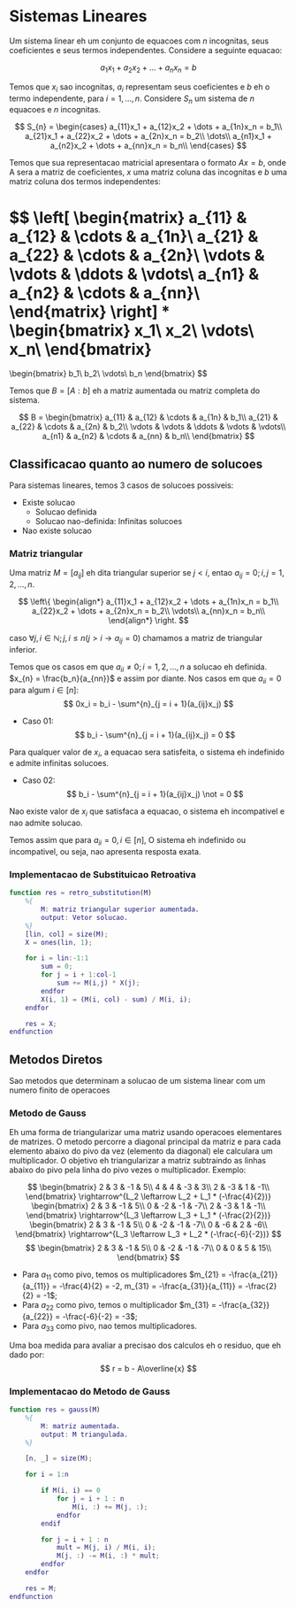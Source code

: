 # Sistemas Lineares
Um sistema linear eh um conjunto de equacoes com $n$ incognitas, seus coeficientes e seus termos independentes.
Considere a seguinte equacao:

$$
a_1 x_1 + a_2 x_2 + \dots + a_n x_n = b
$$

Temos que $x_i$ sao incognitas, $a_i$ representam seus coeficientes e $b$ eh o termo independente, para $i = 1,\dots, n$.
Considere $S_n$ um sistema de $n$ equacoes e $n$ incognitas.

$$
S_{n} =
\begin{cases}
    a_{11}x_1 + a_{12}x_2 + \dots + a_{1n}x_n = b_1\\
    a_{21}x_1 + a_{22}x_2 + \dots + a_{2n}x_n = b_2\\
    \dots\\
    a_{n1}x_1 + a_{n2}x_2 + \dots + a_{nn}x_n = b_n\\
\end{cases}
$$

Temos que sua representacao matricial apresentara o formato $Ax = b$, onde A sera a matriz de coeficientes, $x$ uma matriz
coluna das incognitas e $b$ uma matriz coluna dos termos independentes:

$$
\left[
\begin{matrix}
    a_{11} & a_{12} & \cdots & a_{1n}\\
    a_{21} & a_{22} & \cdots & a_{2n}\\
    \vdots & \vdots & \ddots & \vdots\\
    a_{n1} & a_{n2} & \cdots & a_{nn}\\
\end{matrix}
\right]
*
\begin{bmatrix}
    x_1\\
    x_2\\
    \vdots\\
    x_n\\
\end{bmatrix}
=
\begin{bmatrix}
    b_1\\
    b_2\\
    \vdots\\
    b_n
\end{bmatrix}
$$

Temos que $B = [A : b]$ eh a matriz aumentada ou matriz completa do sistema.

$$
B =
\begin{bmatrix}
    a_{11} & a_{12} & \cdots & a_{1n} & b_1\\
    a_{21} & a_{22} & \cdots & a_{2n} & b_2\\
    \vdots & \vdots & \ddots & \vdots & \vdots\\
    a_{n1} & a_{n2} & \cdots & a_{nn} & b_n\\
\end{bmatrix}
$$

## Classificacao quanto ao numero de solucoes

Para sistemas lineares, temos 3 casos de solucoes possiveis:
- Existe solucao
    - Solucao definida
    - Solucao nao-definida: Infinitas solucoes
- Nao existe solucao

### Matriz triangular
Uma matriz $M = [a_{ij}]$ eh dita triangular superior se $j < i$, entao $a_{ij} = 0; i, j = 1, 2, \dots, n$.

$$
\left\{
\begin{align*}
    a_{11}x_1 + a_{12}x_2 + \dots + a_{1n}x_n = b_1\\
    a_{22}x_2 + \dots + a_{2n}x_n = b_2\\
    \vdots\\
    a_{nn}x_n = b_n\\
\end{align*}
\right.
$$

caso $\forall j,i \in \mathbb{N}; j, i \leq n(j > i \rightarrow a_{ij} = 0)$ chamamos a matriz de triangular inferior.

Temos que os casos em que $a_{ii} \not = 0; i = 1, 2, \dots, n$ a solucao eh definida. $x_{n} = \frac{b_n}{a_{nn}}$ e assim
por diante. Nos casos em que $a_{ii} = 0$ para algum $i \in [n]$:
$$
0x_i = b_i - \sum^{n}_{j = i + 1}(a_{ij}x_j)
$$

- Caso 01:
$$
b_i - \sum^{n}_{j = i + 1}(a_{ij}x_j) = 0
$$

Para qualquer valor de $x_i$, a equacao sera satisfeita, o sistema eh indefinido e admite infinitas solucoes.

- Caso 02:
$$
b_i - \sum^{n}_{j = i + 1}(a_{ij}x_j) \not = 0
$$

Nao existe valor de $x_i$ que satisfaca a equacao, o sistema eh incompativel e nao admite solucao.

Temos assim que para $a_{ii} = 0, i \in [n]$, O sistema eh indefinido ou incompativel, ou seja, nao apresenta resposta
exata.

### Implementacao de Substituicao Retroativa

```matlab
function res = retro_substitution(M)
    %{
        M: matriz triangular superior aumentada.
        output: Vetor solucao.
    %}
    [lin, col] = size(M);
    X = ones(lin, 1);

    for i = lin:-1:1
        sum = 0;
        for j = i + 1:col-1
            sum += M(i,j) * X(j);
        endfor
        X(i, 1) = (M(i, col) - sum) / M(i, i);
    endfor

    res = X;
endfunction
```

## Metodos Diretos
Sao metodos que determinam a solucao de um sistema linear com um numero finito de operacoes

### Metodo de Gauss
Eh uma forma de triangularizar uma matriz usando operacoes elementares de matrizes. O metodo percorre a diagonal principal
da matriz e para cada elemento abaixo do pivo da vez (elemento da diagonal) ele calculara um multiplicador. O objetivo eh
triangularizar a matriz subtraindo as linhas abaixo do pivo pela linha do pivo vezes o multiplicador. Exemplo:

$$
\begin{bmatrix}
    2 & 3 & -1 & 5\\
    4 & 4 & -3 & 3\\
    2 & -3 & 1 & -1\\
\end{bmatrix}
\rightarrow^{L_2 \leftarrow L_2 + L_1 * (-\frac{4}{2})}
\begin{bmatrix}
    2 & 3 & -1 & 5\\
    0 & -2 & -1 & -7\\
    2 & -3 & 1 & -1\\
\end{bmatrix}
\rightarrow^{L_3 \leftarrow L_3 + L_1 * (-\frac{2}{2})}
\begin{bmatrix}
    2 & 3 & -1 & 5\\
    0 & -2 & -1 & -7\\
    0 & -6 & 2 & -6\\
\end{bmatrix}
\rightarrow^{L_3 \leftarrow L_3 + L_2 * (-\frac{-6}{-2})}
$$
$$
\begin{bmatrix}
    2 & 3 & -1 & 5\\
    0 & -2 & -1 & -7\\
    0 & 0 & 5 & 15\\
\end{bmatrix}
$$

- Para $a_{11}$ como pivo, temos os multiplicadores $m_{21} = -\frac{a_{21}}{a_{11}} = -\frac{4}{2} = -2, m_{31} = -\frac{a_{31}}{a_{11}} = -\frac{2}{2} = -1$;
- Para $a_{22}$ como pivo, temos o multiplicador $m_{31} = -\frac{a_{32}}{a_{22}} = -\frac{-6}{-2} = -3$;
- Para $a_{33}$ como pivo, nao temos multiplicadores.

Uma boa medida para avaliar a precisao dos calculos eh o residuo, que eh dado por:
$$
r = b - A\overline{x}
$$
### Implementacao do Metodo de Gauss

```matlab
function res = gauss(M)
    %{
        M: matriz aumentada.
        output: M triangulada.
    %}

    [n, _] = size(M);

    for i = 1:n

        if M(i, i) == 0
            for j = i + 1 : n
                M(i, :) += M(j, :);
            endfor
        endif

        for j = i + 1 : n
            mult = M(j, i) / M(i, i);
            M(j, :) -= M(i, :) * mult;
        endfor
    endfor

    res = M;
endfunction
```
